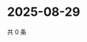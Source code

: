 # 2025-08-29

共 0 条

<!-- BEGIN ZHIHUVIDEO -->
<!-- 最后更新时间 Fri Aug 29 2025 17:12:05 GMT+0800 (China Standard Time) -->

<!-- END ZHIHUVIDEO -->
